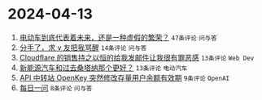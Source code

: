 # 2024-04-13

1. [电动车到底代表着未来，还是一种虚假的繁荣？](https://www.v2ex.com/t/1032119) `47条评论` `问与答`
1. [分手了，求 v 友把我骂醒](https://www.v2ex.com/t/1032132) `14条评论` `问与答`
1. [Cloudflare 的销售持之以恒的给我发邮件让我很有罪恶感](https://www.v2ex.com/t/1032125) `13条评论` `Web Dev`
1. [新能源汽车和过去桑塔纳那个更好？](https://www.v2ex.com/t/1032117) `13条评论` `电动汽车`
1. [API 中转站 OpenKey 突然修改存量用户余额有效期](https://www.v2ex.com/t/1032122) `9条评论` `OpenAI`
1. [每日一问](https://www.v2ex.com/t/1032124) `8条评论` `问与答`
